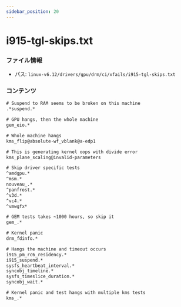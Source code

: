 ```yaml
---
sidebar_position: 20
---
```

# i915-tgl-skips.txt

### ファイル情報

- パス: `linux-v6.12/drivers/gpu/drm/ci/xfails/i915-tgl-skips.txt`

### コンテンツ

```txt
# Suspend to RAM seems to be broken on this machine
.*suspend.*

# GPU hangs, then the whole machine
gem_eio.*

# Whole machine hangs
kms_flip@absolute-wf_vblank@a-edp1

# This is generating kernel oops with divide error
kms_plane_scaling@invalid-parameters

# Skip driver specific tests
^amdgpu.*
^msm.*
nouveau_.*
^panfrost.*
^v3d.*
^vc4.*
^vmwgfx*

# GEM tests takes ~1000 hours, so skip it
gem_.*

# Kernel panic
drm_fdinfo.*

# Hangs the machine and timeout occurs
i915_pm_rc6_residency.*
i915_suspend.*
sysfs_heartbeat_interval.*
syncobj_timeline.*
sysfs_timeslice_duration.*
syncobj_wait.*

# Kernel panic and test hangs with multiple kms tests
kms_.*

```
